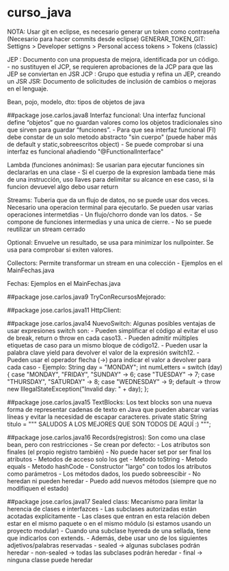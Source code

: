 # curso_java

NOTA: Usar git en eclipse, es necesario generar un token como contraseña (Necesario para hacer commits desde eclipse)
GENERAR_TOKEN_GIT: Settigns > Developer settigns > Personal access tokens > Tokens (classic)


JEP : Documento con una propuesta de mejora, identificada por un código.
    - no sustituyen el JCP, se requieren aprobaciones de la JCP para que las JEP se conviertan en JSR
JCP : Grupo que estudia y refina un JEP, creando un JSR
JSR: Documento de solicitudes de inclusión de cambios o mejoras en el lenguaje.

Bean, pojo, modelo, dto: tipos de objetos de java

##package jose.carlos.java8
Interfaz funcional:  Una interfaz funcional define “objetos” que no guardan valores como los objetos tradicionales sino que sirven para guardar “funciones”. 
    - Para que sea interfaz funcional (FI) debe constar de un solo metodo abstracto "sin cuerpo" (puede haber más de default y static,sobreescritos object)
    - Se puede comprobar si una interfaz es funcional añadiendo "@FunctionalInterface"

Lambda (funciones anónimas): Se usarian para ejecutar funciones sin declararlas en una clase
    - Si el cuerpo de la expresion lambada tiene más de una instrucción, uso llaves para delimitar su alcance en ese caso, si la funcion devuevel algo debo usar return

Streams: Tuberia que da un flujo de datos, no se puede usar dos veces. Necesario una operacion terminal para ejecutarlo. Se pueden usar varias operaciones intermetdias
    - Un flujo/chorro donde van los datos. 
    - Se compone de funciones intermedias y una unica de cierre. 
    - No se puede reutilizar un stream cerrado
    
Optional: Envuelve un resultado, se usa para minimizar los nullpointer. Se usa para comprobar si exiten valores.
    
Collectors: Permite transformar un stream en una colección
	- Ejemplos en el MainFechas.java

Fechas: Ejemplos en el MainFechas.java

##package jose.carlos.java9
TryConRecursosMejorado:

##package jose.carlos.java11
HttpClient:

##package jose.carlos.java14
NuevoSwitch: Algunas posibles ventajas de usar expresiones switch son:
	- Pueden simplificar el código al evitar el uso de break, return o throw en cada caso13.
	- Pueden admitir múltiples etiquetas de caso para un mismo bloque de código12.
	- Pueden usar la palabra clave yield para devolver el valor de la expresión switch12.
	- Pueden usar el operador flecha (->) para indicar el valor a devolver para cada caso
	- Ejemplo:
	String day = "MONDAY";
	int numLetters = switch (day) {
	    case "MONDAY", "FRIDAY", "SUNDAY" -> 6;
	    case "TUESDAY" -> 7;
	    case "THURSDAY", "SATURDAY" -> 8;
	    case "WEDNESDAY" -> 9;
	    default -> throw new IllegalStateException("Invalid day: " + day);
	};


##package jose.carlos.java15
TextBlocks: Los text blocks son una nueva forma de representar cadenas de texto en Java que pueden abarcar varias líneas y evitar la necesidad de escapar caracteres.
private static String titulo = """
			SALUDOS A LOS MEJORES
			QUE SON TODOS
			DE AQUÍ :)
			""";
			
##package jose.carlos.java16
Records(registros): Son como una clase bean, pero con restricciones
    - Se crean por defecto:
        - Los atributos son finales (el propio registro también)
        - No puede hacer set por ser final los atributos
        - Metodos de acceso solo los get
        - Metodo toString
        - Metodo equals
        - Metodo hashCode
        - Constructor "largo"  con todos los atributos como parámetros
        - Los métodos dados, los puedo sobreescibir
    - No heredan ni pueden heredar
    - Puedo add nuevos métodos (siempre que no modifiquen el estado)

##package jose.carlos.java17
Sealed class: Mecanismo para limitar la herencia de clases e interfazces
    - Las subclases autorizadas están acotadas explícitamente 
    - Las clases que entran en esta relación deben estar en el mismo paquete o en el mismo módulo (si estamos usando un proyecto modular)
    - Cuando una subclase hyereda de una sellada, tiene que indicarlos con extends. 
	- Además, debe usar uno de los siguientes adjetivos/palabras reservadas
		- sealed -> algunas subclases podrán heredar
		- non-sealed -> todas las subclases podrán heredar
		- final -> ninguna classe puede heredar
